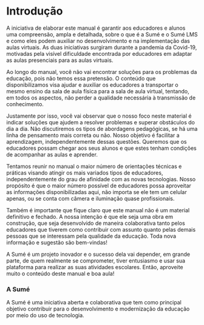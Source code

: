 # Introdução

A iniciativa de elaborar este manual é garantir aos educadores e alunos uma compreensão, ampla e detalhada, sobre o que é a Sumé e o Sumé LMS e como eles podem auxiliar no desenvolvimento e na implementação das aulas virtuais. As duas iniciativas surgiram durante a pandemia da Covid-19, motivadas pela visível dificuldade encontrada por educadores em adaptar as aulas presenciais para as aulas virtuais. 

Ao longo do manual, você não vai encontrar soluções para os problemas da educação, pois não temos essa pretensão. O conteúdo que disponibilizamos visa ajudar e auxiliar os educadores a transportar o mesmo ensino da sala de aula física para a sala de aula virtual, tentando, em todos os aspectos, não perder a qualidade necessária à transmissão de conhecimento. 

Justamente por isso, você vai observar que o nosso foco neste material é indicar soluções que ajudem a resolver problemas e superar obstáculos do dia a dia. Não discutiremos os tipos de abordagens pedagógicas, se há uma linha de pensamento mais correta ou não. Nosso objetivo é facilitar a aprendizagem, independentemente dessas questões. Queremos que os educadores possam chegar aos seus alunos e que estes tenham condições de acompanhar as aulas e aprender. 

Tentamos reunir no manual o maior número de orientações técnicas e práticas visando atingir os mais variados tipos de educadores, independentemente do grau de afinidade com as novas tecnologias. Nosso propósito é que o maior número possível de educadores possa aproveitar as informações disponibilizadas aqui, não importa se ele tem um celular apenas, ou se conta com câmera e iluminação quase profissionais.    

Também é importante que fique claro que este manual não é um material definitivo e fechado. A nossa intenção é que ele seja uma obra em construção, que seja desenvolvido de maneira colaborativa tanto pelos educadores que tiverem como contribuir com assunto quanto pelas demais pessoas que se interessam pela qualidade da educação. Toda nova informação e sugestão são bem-vindas!

A Sumé é um projeto inovador e o sucesso dela vai depender, em grande parte, de quem realmente se comprometer, tiver entusiasmo e usar sua plataforma para realizar as suas atividades escolares. Então, aproveite muito o conteúdo deste manual e boa aula!

### A Sumé

A Sumé é uma iniciativa aberta e colaborativa que tem como principal objetivo contribuir para o desenvolvimento e modernização da educação por meio do uso de tecnologia.

